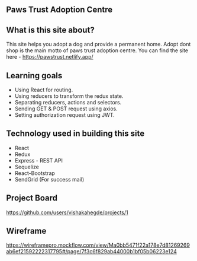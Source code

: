## Paws Trust Adoption Centre

## What is this site about?

This site helps you adopt a dog and provide a permanent home. Adopt dont shop is the main motto of paws trust adoption centre. You can find the site here - https://pawstrust.netlify.app/

## Learning goals

- Using React for routing.
- Using reducers to transform the redux state.
- Separating reducers, actions and selectors.
- Sending GET & POST request using axios.
- Setting authorization request using JWT.

## Technology used in building this site

- React
- Redux
- Express - REST API
- Sequelize
- React-Bootstrap
- SendGrid (For success mail)

## Project Board

https://github.com/users/vishakahegde/projects/1

## Wireframe

https://wireframepro.mockflow.com/view/Ma0bb5471f22a178e7d81269269ab6ef21592222317795#/page/7f3c6f829ab44000b1bf05b06223e124
